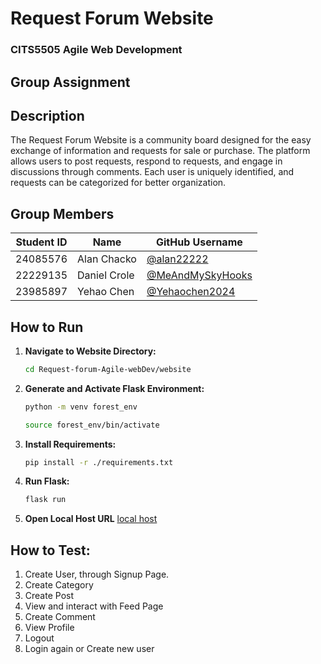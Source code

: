 # Request Forum Website

### CITS5505 Agile Web Development
## Group Assignment


## Description
The Request Forum Website is a community board designed for the easy exchange of information and requests for sale or purchase. The platform allows users to post requests, respond to requests, and engage in discussions through comments. Each user is uniquely identified, and requests can be categorized for better organization.


## Group Members

| Student ID | Name          | GitHub Username     |
| ---------- | ------------- | ------------------- |
| 24085576   | Alan Chacko   | [@alan22222](https://github.com/alan22222)          |
| 22229135   | Daniel Crole  | [@MeAndMySkyHooks](https://github.com/MeAndMySkyHooks)    |
| 23985897   | Yehao Chen    | [@Yehaochen2024](https://github.com/Yehaochen2024)      |


## How to Run
1. **Navigate to Website Directory:**
   ```bash
   cd Request-forum-Agile-webDev/website
   ```

2. **Generate and Activate Flask Environment:**
   ```bash
   python -m venv forest_env
   
   source forest_env/bin/activate
   ```

3. **Install Requirements:**
   ```bash
   pip install -r ./requirements.txt
   ```
   
4. **Run Flask:**
    ```bash
    flask run
    ```

5. **Open Local Host URL**
   [local host](http://127.0.0.1:5000)


## How to Test:
1. Create User, through Signup Page.
2. Create Category
3. Create Post
4. View and interact with Feed Page
5. Create Comment
6. View Profile
7. Logout
8. Login again or Create new user
